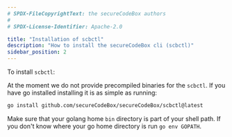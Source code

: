 ```yaml
---
# SPDX-FileCopyrightText: the secureCodeBox authors
#
# SPDX-License-Identifier: Apache-2.0

title: "Installation of scbctl"
description: "How to install the secureCodeBox cli (scbctl)"
sidebar_position: 2
---
```


To install `scbctl`:

At the moment we do not provide precompiled binaries for the `scbctl`.
If you have go installed installing it is as simple as running:

```bash
go install github.com/secureCodeBox/secureCodeBox/scbctl@latest
```

Make sure that your golang home `bin` directory is part of your shell path.
If you don't know where your go home directory is run `go env GOPATH`.
